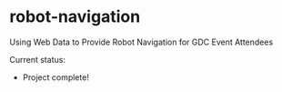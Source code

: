# robot-navigation
Using Web Data to Provide Robot Navigation for GDC Event Attendees

Current status:
* Project complete!
